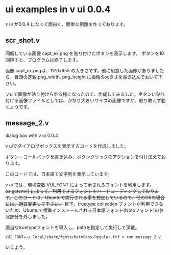 # ui examples in v ui 0.0.4

v ui が0.0.4 になって面白く、簡単な例題を作っております。

## scr_shot.v

同梱している画像 capt_ex.png を貼り付けたボタンを表示します。
ボタンを10回押すと、プログラムは終了します。

画像 capt_ex.pngは、1170x655 の大きさです。他に用意した画像がありましたら、冒頭の定数 png_width, png_height に画像の大きさを書き込んでおいて下さい。

ｖuiで画像が貼り付けられる様になったので、作成してみました。ボタンに貼り付ける画像ファイルとしては、かなり大きいサイズの画像ですが、取り敢えず動くようです。

## message_2.v

dialog box with v ui 0.0.4

v uiでダイアログボックスを表示するコードを作成しました。

ボタン・コールバックを書き込み、ボタンクリックのアクションを付け加えております。

このコードでは、日本語で文字列を表示しています。

v ui では、環境変数 VUI_FONT によって示されるフォントを利用します。
~~os.getenv() によって、利用できるフォントをハードコーディングしております。このコードは、Ubuntuで実行される事を想定しているので、他のOSの場合には、適宜変更して下さい。~~
目下、truetype collection フォントが利用できないため、Ubuntuで標準インストールされる日本語フォント(Notoフォント)の参照部分を外しました。

適当なtruetypeフォントを導入し、pathを指定して実行して頂戴。

`VUI_FONT=~/.local/share/fonts/NotoSans-Regular.ttf v run message_2.v`

いじょう。


